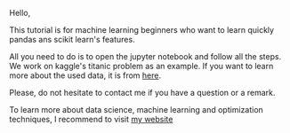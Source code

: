 Hello,

This tutorial is for machine learning beginners who want to learn quickly pandas ans scikit learn's features.

All you need to do is to open the jupyter notebook and follow all the steps. We work on kaggle's titanic problem as an example. If you want to learn more about the used data, it is from [here](https://www.kaggle.com/c/titanic/data).
 
Please, do not hesitate to contact me if you have a question or a remark.

To learn more about data science, machine learning and optimization techniques, I recommend to visit [my website](www.yassineameur.com)